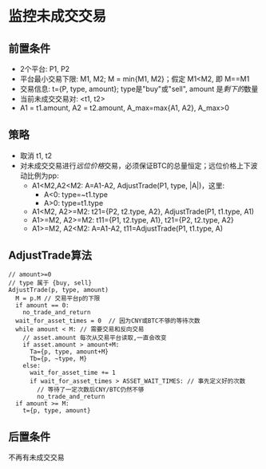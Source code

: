 # 监控未成交交易

## 前置条件
- 2个平台: P1, P2
- 平台最小交易下限: M1, M2; M = min{M1, M2}；假定 M1<M2, 即 M==M1
- 交易信息: t={P, type, amount}; type是"buy"或"sell", amount 是*剩下的*数量
- 当前未成交交易对: <t1, t2>
- A1 = t1.amount, A2 = t2.amount, A_max=max{A1, A2}, A_max>0

## 策略
- 取消 t1, t2
- 对未成交交易进行*远位价格*交易，必须保证BTC的总量恒定；远位价格上下波动比例为pp:
    - A1<M2,A2<M2: A=A1-A2, AdjustTrade(P1, type, |A|)，这里:
      - A<0: type=~t1.type
      - A>0: type=t1.type
    - A1<M2, A2>=M2: t21={P2, t2.type, A2}, AdjustTrade(P1, t1.type, A1)
    - A1>=M2, A2>=M2: t11={P1, t2.type, A1}, t21={P2, t2.type, A2}
    - A1>=M2, A2<M2: A=A1-A2, t11=AdjustTrade(P1, t1.type, A)

## AdjustTrade算法
```
// amount>=0
// type 属于 {buy, sell}
AdjustTrade(p, type, amount)
  M = p.M // 交易平台p的下限
  if amount == 0:
    no_trade_and_return
  wait_for_asset_times = 0  // 因为CNY或BTC不够的等待次数
  while amount < M: // 需要交易和反向交易
    // asset.amount 每次从交易平台读取,一直会改变
    if asset.amount > amount+M:
      Ta={p, type, amount+M}
      Tb={p, ~type, M}
    else:
      wait_for_asset_time += 1
      if wait_for_asset_times > ASSET_WAIT_TIMES: // 事先定义好的次数
        // 等待了一定次数后CNY/BTC仍然不够
        no_trade_and_return
  if amount >= M:
    t={p, type, amount}
```

## 后置条件
不再有未成交交易
